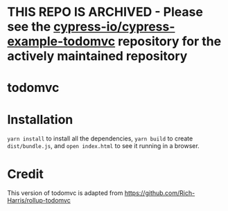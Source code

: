 
# **THIS REPO IS ARCHIVED -  Please see the [cypress-io/cypress-example-todomvc](https://github.com/cypress-io/cypress-example-todomv) repository for the actively maintained repository**

# todomvc


# Installation

`yarn install` to install all the dependencies, `yarn build` to create `dist/bundle.js`, and `open index.html` to see it running in a browser.


# Credit

This version of todomvc is adapted from https://github.com/Rich-Harris/rollup-todomvc
